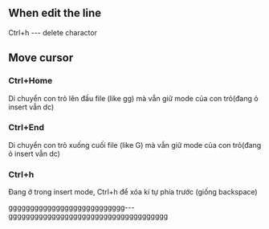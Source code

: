 ## When edit the line

Ctrl+h --- delete charactor

## Move cursor

### Ctrl+Home

Di chuyển con trỏ lên đầu file (like gg) mà vẫn giữ mode của con trỏ(đang ỏ insert vẫn dc)

### Ctrl+End

Di chuyển con trỏ xuống cuối file (like G) mà vẫn giữ mode của con trỏ(đang ỏ insert vẫn dc)

### Ctrl+h

Đang ở trong insert mode, Ctrl+h để xóa kí tự phía trước (giống backspace)

ggggggggggggggggggggggggggg---ggggggggggggggggggggggggggggggggggggg
